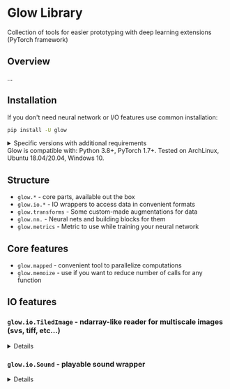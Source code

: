 # Glow Library
Collection of tools for easier prototyping with deep learning extensions (PyTorch framework)

## Overview
...

## Installation

If you don't need neural network or I/O features use common installation:

```bash
pip install -U glow
```
<details>
<summary>Specific versions with additional requirements</summary>

```bash
pip install -U glow[cv]  # If you need cv/neural network features
pip install -U glow[io]  # If you need io features
pip install -U glow[cv,io]  # If you need all
```
</details>
Glow is compatible with: Python 3.8+, PyTorch 1.7+.
Tested on ArchLinux, Ubuntu 18.04/20.04, Windows 10.

## Structure
- `glow.*` - core parts, available out the box
- `glow.io.*` - IO wrappers to access data in convenient formats
- `glow.transforms` - Some custom-made augmentations for data
- `glow.nn.` - Neural nets and building blocks for them
- `glow.metrics` - Metric to use while training your neural network

## Core features
- `glow.mapped` - convenient tool to parallelize computations
- `glow.memoize` - use if you want to reduce number of calls for any function

## IO features

### `glow.io.TiledImage` - ndarray-like reader for multiscale images (svs, tiff, etc...)
<details>

CTypes-based replacement of [`torchslide`](https://github.com/arquolo/torchslide) (deprecated).

```python
from glow.io import read_tiled

slide = read_tiled('test.svs')
shape: tuple[int, ...] = slide.shape
scales: tuple[int, ...] = slide.scales
image: np.ndarray = slide[:2048, :2048].view()  # Get numpy.ndarray
```
</details>

### `glow.io.Sound` - playable sound wrapper
<details>

```python
import numpy as np
from glow.io import Sound

array: np.ndarray
sound = Sound(array, rate=44100)  # Wrap np.ndarray
sound = Sound.load('test.flac')  # Load sound into memory from file

rate: int = sound.rate
shape: Tuple[int, int] = sound.shape
dtype: np.dtype = sound.dtype
sound.play()  # Plays sound through default device
```
</details>
